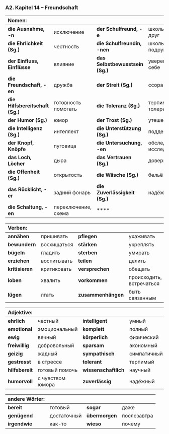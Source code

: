 ### A2. Kapitel 14 – Freundschaft

| **Nomen:** ||||
|:---|:---|:---|:---|
| **die Ausnahme, -n** | исключение | **der Schulfreund, -e** | школьный друг |
| **die Ehrlichkeit (Sg.)** | честность | **die Schulfreundin, -nen** | школьная подруга |
| **der Einfluss, Einflüsse** | влияние | **das Selbstbewusstsein (Sg.)** | уверенность в себе |
| **die Freundschaft, -en** | дружба | **der Streit (Sg.)** | ссора |
| **die Hilfsbereitschaft (Sg.)** | готовность помогать | **die Toleranz (Sg.)** | терпимость, толерантность |
| **der Humor (Sg.)** | юмор | **der Trost (Sg.)** | утешение |
| **die Intelligenz (Sg.)** | интеллект | **die Unterstützung (Sg.)** | поддержка |
| **der Knopf, Knöpfe** | пуговица | **die Untersuchung, -en** | обследование, исследование |
| **das Loch, Löcher** | дыра | **das Vertrauen (Sg.)** | доверие |
| **die Offenheit (Sg.)** | открытость | **die Wäsche (Sg.)** | бельё |
| **das Rücklicht, -er** | задний фонарь | **die Zuverlässigkeit (Sg.)** | надёжность |
| **die Schaltung, -en** | переключение, схема | **** |  |


| **Verben:** ||||
|:---|:---|:---|:---|
| **annähen** | пришивать | **pflegen** | ухаживать |
| **bewundern** | восхищаться | **stärken** | укреплять |
| **bügeln** | гладить | **sterben** | умирать |
| **erziehen** | воспитывать | **teilen** | делить |
| **kritisieren** | критиковать | **versprechen** | обещать |
| **loben** | хвалить | **vorkommen** | происходить, встречаться |
| **lügen** | лгать | **zusammenhängen** | быть связанным |


| **Adjektive:** ||||
|:---|:---|:---|:---|
| **ehrlich** | честный | **intelligent** | умный |
| **emotional** | эмоциональный | **komplett** | полный |
| **ewig** | вечный | **körperlich** | физический |
| **freiwillig** | добровольный | **sparsam** | экономный |
| **geizig** | жадный | **sympathisch** | симпатичный |
| **gestresst** | в стрессе | **tolerant** | терпимый |
| **hilfsbereit** | готовый помочь | **wissenschaftlich** | научный |
| **humorvoll** | с чувством юмора | **zuverlässig** | надёжный |


| **andere Wörter:** ||||
|:---|:---|:---|:---|
| **bereit** | готовый | **sogar** | даже |
| **genügend** | достаточный | **übermorgen** | послезавтра |
| **irgendwie** | как-то | **wieso** | почему |

